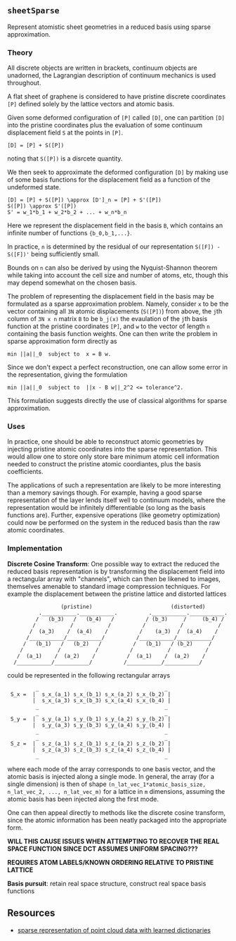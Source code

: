 
## `sheetSparse`
Represent atomistic sheet geometries in a reduced basis using sparse approximation.

### Theory
All discrete objects are written in brackets, continuum objects are unadorned, the Lagrangian description of continuum mechanics is used throughout.

A flat sheet of graphene is considered to have pristine discrete coordinates `[P]` defined solely by the lattice vectors and atomic basis.

Given some deformed configuration of `[P]` called `[D]`, one can partition `[D]` into the pristine coordinates plus the evaluation of some continuum displacement field `S` at the points in `[P]`.

```
[D] = [P] + S([P]) 
```
noting that `S([P])` is a disrcete quantity.

We then seek to approximate the deformed configuration `[D]` by making use of some basis functions for the displacement field as a function of the undeformed state.

```
[D] = [P] + S([P]) \approx [D']_n = [P] + S'([P])
S([P]) \approx S'([P])
S' = w_1*b_1 + w_2*b_2 + ... + w_n*b_n
```

Here we represent the displacement field in the basis `B`, which contains an infinite number of functions `{b_0,b_1,...}`.

In practice, `n` is determined by the residual of our representation `S([F]) - S([F])'` being sufficiently small.

Bounds on `n` can also be derived by using the Nyquist-Shannon theorem while taking into account the cell size and number of atoms, etc, though this may depend somewhat on the chosen basis.

The problem of representing the displacement field in the basis may be formulated as a sparse approximation problem.
Namely, consider `x` to be the vector containing all `3N` atomic displacements (`S([P])`) from above, the `j`th column of `3N x n` matrix `B` to be `b_j(x)` the evaulation of the `j`th basis function at the pristine coordinates `[P]`, and `w` to the vector of length `n` containing the basis function weights. 
One can then write the problem in sparse approximation form directly as
```
min ||a||_0  subject to  x = B w.
```

Since we don't expect a perfect reconstruction, one can allow some error in the representation, giving the formulation
```
min ||a||_0  subject to  ||x - B w||_2^2 <= tolerance^2.
```

This formulation suggests directly the use of classical algorithms for sparse approximation.


### Uses
In practice, one should be able to reconstruct atomic geometries by injecting pristine atomic coordinates into the sparse representation.
This would allow one to store only store bare minimum atomic cell information needed to construct the pristine atomic coordiantes, plus the basis coefficients.

The applications of such a representation are likely to be more interesting than a memory savings though.
For example, having a good sparse representation of the layer lends itself well to continuum models, where the representation would be infinitely differentiable (so long as the basis functions are).
Further, expensive operations (like geometry optimization) could now be performed on the system in the reduced basis than the raw atomic coordinates.


### Implementation
**Discrete Cosine Transform**: One possible way to extract the reduced the reduced basis representation is by transforming the displacement field into a rectangular array with "channels", which can then be likened to images, themselves amenable to standard image compression techniques.
For example the displacement between the pristine lattice and distorted lattices
```
                 (pristine)                         (distorted)
          .___________.___________.          .___________.___________.
         /   (b_3)   /   (b_4)   /          / (b_3)     /     (b_4) /
        /           /           /          /           /           /
       /  (a_3)    /  (a_4)    /          /    (a_3)  /  (a_4)    /
      /___________/___________/          /___________/___________/
     /   (b_1)   /   (b_2)   /          /   (b_1)   / (b_2)     /
    /           /           /          /           /           /
   /  (a_1)    /  (a_2)    /          /  (a_1)    /  (a_2)    /
  /___________/___________/          /___________/___________/
```
could be represented in the following rectangular arrays
```
         _                                        _
 S_x =  |  s_x_(a_1) s_x_(b_1) s_x_(a_2) s_x_(b_2) |
        |  s_x_(a_3) s_x_(b_3) s_x_(a_4) s_x_(b_4) |
         _                                        _
         _                                        _
 S_y =  |  s_y_(a_1) s_y_(b_1) s_y_(a_2) s_y_(b_2) |
        |  s_y_(a_3) s_y_(b_3) s_y_(a_4) s_y_(b_4) |
         _                                        _
         _                                        _
 S_z =  |  s_z_(a_1) s_z_(b_1) s_z_(a_2) s_z_(b_2) |
        |  s_z_(a_3) s_z_(b_3) s_z_(a_4) s_z_(b_4) |
         _                                        _
```
where each mode of the array corresponds to one basis vector, and the atomic basis is injected along a single mode.
In general, the array (for a single dimension) is then of shape `(n_lat_vec_1*atomic_basis_size, n_lat_vec_2, ..., n_lat_vec_m)` for a lattice in `m` dimensions, assuming the atomic basis has been injected along the first mode.

One can then appeal directly to methods like the discrete cosine transform, since the atomic information has been neatly packaged into the appropriate form.

**WILL THIS CAUSE ISSUES WHEN ATTEMPTING TO RECOVER THE REAL SPACE FUNCTION SINCE DCT ASSUMES UNIFORM SPACING???**

**REQUIRES ATOM LABELS/KNOWN ORDERING RELATIVE TO PRISTINE LATTICE**

**Basis pursuit**: retain real space structure, construct real space basis functions 

## Resources
- [sparse representation of point cloud data with learned dictionaries](https://www.researchgate.net/publication/311668564_Cloud_Dictionary_Sparse_Coding_and_Modeling_for_Point_Clouds#pf2)

